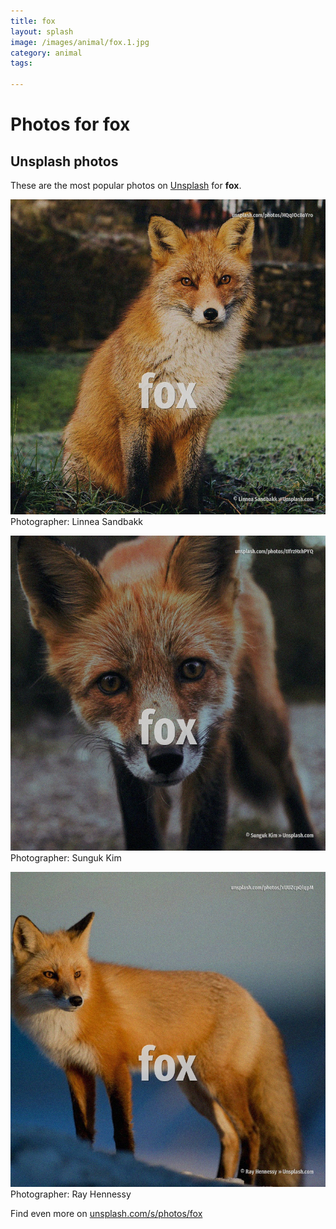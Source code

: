 ```yaml
---
title: fox
layout: splash
image: /images/animal/fox.1.jpg
category: animal
tags:

---
```

# Photos for fox
 
## Unsplash photos
These are the most popular photos on [Unsplash](https://unsplash.com) for **fox**.
 
![fox](/images/animal/fox.1.jpg)
Photographer:  Linnea Sandbakk
 
![fox](/images/animal/fox.2.jpg)
Photographer:  Sunguk Kim
 
![fox](/images/animal/fox.3.jpg)
Photographer:  Ray Hennessy
 
Find even more on [unsplash.com/s/photos/fox](https://unsplash.com/s/photos/fox)
 
